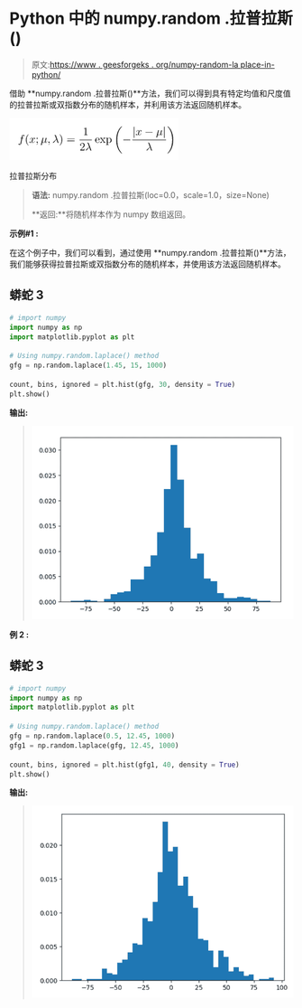 # Python 中的 numpy.random .拉普拉斯()

> 原文:[https://www . geesforgeks . org/numpy-random-la place-in-python/](https://www.geeksforgeeks.org/numpy-random-laplace-in-python/)

借助 **numpy.random .拉普拉斯()**方法，我们可以得到具有特定均值和尺度值的拉普拉斯或双指数分布的随机样本，并利用该方法返回随机样本。

![](img/00147f15ce006adb4b44239b8f8b8c59.png)

拉普拉斯分布

> **语法:** numpy.random .拉普拉斯(loc=0.0，scale=1.0，size=None)
> 
> **返回:**将随机样本作为 numpy 数组返回。

**示例#1 :**

在这个例子中，我们可以看到，通过使用 **numpy.random .拉普拉斯()**方法，我们能够获得拉普拉斯或双指数分布的随机样本，并使用该方法返回随机样本。

## 蟒蛇 3

```py
# import numpy 
import numpy as np
import matplotlib.pyplot as plt

# Using numpy.random.laplace() method
gfg = np.random.laplace(1.45, 15, 1000)

count, bins, ignored = plt.hist(gfg, 30, density = True)
plt.show()
```

**输出:**

> ![](img/6fa4a58804dac3b5971bc0877cac7555.png)

**例 2 :**

## 蟒蛇 3

```py
# import numpy 
import numpy as np
import matplotlib.pyplot as plt

# Using numpy.random.laplace() method
gfg = np.random.laplace(0.5, 12.45, 1000)
gfg1 = np.random.laplace(gfg, 12.45, 1000)

count, bins, ignored = plt.hist(gfg1, 40, density = True)
plt.show()
```

**输出:**

> ![](img/e477251ac25a4bd0c4126e8a5521df08.png)